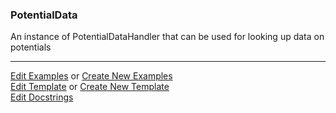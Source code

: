 ### <a id="McUtils.Data.PotentialData.PotentialData">PotentialData</a>
An instance of PotentialDataHandler that can be used for looking up data on potentials



___

[Edit Examples](https://github.com/McCoyGroup/McUtils/edit/edit/ci/examples/McUtils/Data/PotentialData/PotentialData.md) or 
[Create New Examples](https://github.com/McCoyGroup/McUtils/new/edit/?filename=ci/examples/McUtils/Data/PotentialData/PotentialData.md) <br/>
[Edit Template](https://github.com/McCoyGroup/McUtils/edit/edit/ci/docs/McUtils/Data/PotentialData/PotentialData.md) or 
[Create New Template](https://github.com/McCoyGroup/McUtils/new/edit/?filename=ci/docs/templates/McUtils/Data/PotentialData/PotentialData.md) <br/>
[Edit Docstrings](https://github.com/McCoyGroup/McUtils/edit/edit/McUtils/Data/PotentialData/PotentialData/__init__.py?message=Update%20Docs)